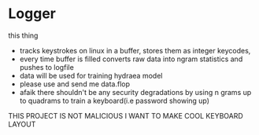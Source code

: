 # Logger

this thing 

- tracks keystrokes on linux in a buffer, stores them as integer keycodes,
- every time buffer is filled converts raw data into ngram statistics and pushes to logfile
- data will be used for training hydraea model
- please use and send me data.flop
- afaik there shouldn't be any security degradations by using n grams up to quadrams to train a keyboard(i.e password showing up)


THIS PROJECT IS NOT MALICIOUS I WANT TO MAKE COOL KEYBOARD LAYOUT 
